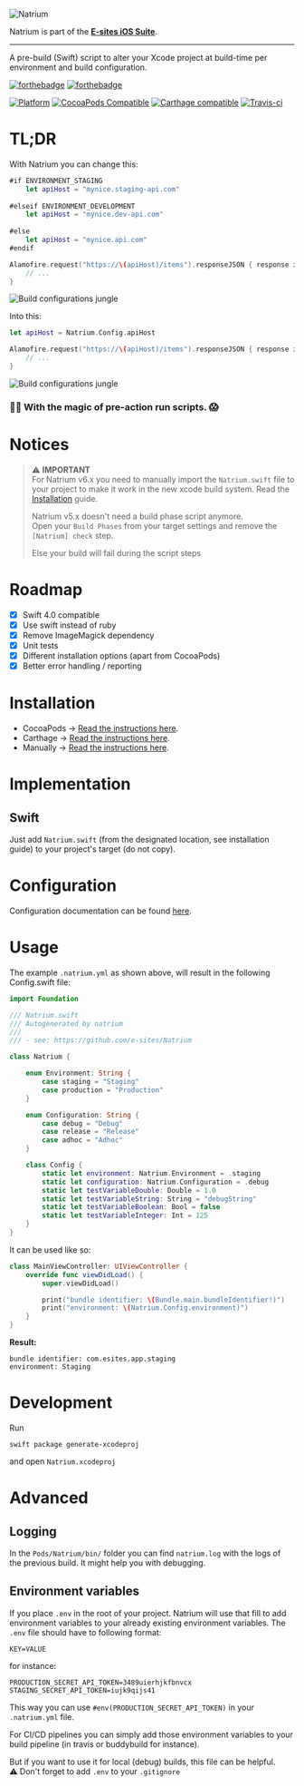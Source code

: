 ![Natrium](Assets/logo.png)

Natrium is part of the **[E-sites iOS Suite](https://github.com/e-sites/iOS-Suite)**.

---

A pre-build (Swift) script to alter your Xcode project at build-time per environment and build configuration.

[![forthebadge](http://forthebadge.com/images/badges/made-with-swift.svg)](http://forthebadge.com) [![forthebadge](http://forthebadge.com/images/badges/built-with-swag.svg)](http://forthebadge.com)

[![Platform](https://img.shields.io/cocoapods/p/Natrium.svg?style=flat)](https://cocoapods.org/pods/Natrium)
[![CocoaPods Compatible](https://img.shields.io/cocoapods/v/Natrium.svg)](https://cocoapods.org/pods/Natrium)
[![Carthage compatible](https://img.shields.io/badge/Carthage-compatible-4BC51D.svg?style=flat)](https://github.com/Carthage/Carthage)
[![Travis-ci](https://travis-ci.org/e-sites/Natrium.svg?branch=master&001)](https://travis-ci.org/e-sites/Natrium)

# TL;DR

With Natrium you can change this:

```swift
#if ENVIRONMENT_STAGING
    let apiHost = "mynice.staging-api.com"
    
#elseif ENVIRONMENT_DEVELOPMENT
    let apiHost = "mynice.dev-api.com"
    
#else
    let apiHost = "mynice.api.com"
#endif

Alamofire.request("https://\(apiHost)/items").responseJSON { response in
    // ...
}
```
![Build configurations jungle](Assets/build-configurations.png)

Into this:

```swift
let apiHost = Natrium.Config.apiHost

Alamofire.request("https://\(apiHost)/items").responseJSON { response in
    // ...
}
```
![Build configurations jungle](Assets/build-configurations-natrium.png)

### 🧙‍♂️ With the magic of pre-action run scripts. 😱

# Notices

> ⚠️ **IMPORTANT**  
> For Natrium v6.x you need to manually import the `Natrium.swift` file to your project to make it work in the new xcode build system. Read the [Installation](#installation) guide.
>
> Natrium v5.x doesn't need a build phase script anymore.    
> Open your `Build Phases` from your target settings and remove the `[Natrium] check` step.    
>     
> Else your build will fail during the script steps

# Roadmap
- [x] Swift 4.0 compatible
- [x] Use swift instead of ruby
- [x] Remove ImageMagick dependency
- [x] Unit tests
- [x] Different installation options (apart from CocoaPods)
- [x] Better error handling / reporting

# Installation

- CocoaPods → [Read the instructions here](docs/INSTALL_COCOAPODS.md).
- Carthage → [Read the instructions here](docs/INSTALL_CARTHAGE.md).
- Manually → [Read the instructions here](docs/INSTALL_MANUALLY.md).

# Implementation

## Swift
Just add `Natrium.swift` (from the designated location, see installation guide) to your project's target (do not copy).

# Configuration

Configuration documentation can be found [here](docs/CONFIGURATION.md).

# Usage

The example `.natrium.yml` as shown above, will result in the following Config.swift file:

```swift
import Foundation

/// Natrium.swift
/// Autogenerated by natrium
///
/// - see: https://github.com/e-sites/Natrium

class Natrium {

    enum Environment: String {
        case staging = "Staging"
        case production = "Production"
    }

    enum Configuration: String {
        case debug = "Debug"
        case release = "Release"
        case adhoc = "Adhoc"
    }

    class Config {
        static let environment: Natrium.Environment = .staging
        static let configuration: Natrium.Configuration = .debug
        static let testVariableDouble: Double = 1.0
        static let testVariableString: String = "debugString"
        static let testVariableBoolean: Bool = false
        static let testVariableInteger: Int = 125
    }
}
```

It can be used like so:

```swift
class MainViewController: UIViewController {
    override func viewDidLoad() {
        super.viewDidLoad()

        print("bundle identifier: \(Bundle.main.bundleIdentifier!)")
        print("environment: \(Natrium.Config.environment)")
    }
}
```

**Result:**

```
bundle identifier: com.esites.app.staging
environment: Staging
```

# Development

Run
 
```
swift package generate-xcodeproj
```

and open `Natrium.xcodeproj`


# Advanced


## Logging

In the `Pods/Natrium/bin/` folder you can find `natrium.log` with the logs of the previous build. It might help you with debugging.

## Environment variables

If you place `.env` in the root of your project. Natrium will use that fill to add environment variables to your already existing environment variables.
The `.env` file should have to following format:

```
KEY=VALUE
```

for instance:

```
PRODUCTION_SECRET_API_TOKEN=3489uierhjkfbnvcx
STAGING_SECRET_API_TOKEN=iujk9qijs41
```

This way you can use `#env(PRODUCTION_SECRET_API_TOKEN)` in your `.natrium.yml` file.

For CI/CD pipelines you can simply add those environment variables to your build pipeline (in travis or buddybuild for instance).

But if you want to use it for local (debug) builds, this file can be helpful.   
⚠️ Don't forget to add `.env` to your `.gitignore`